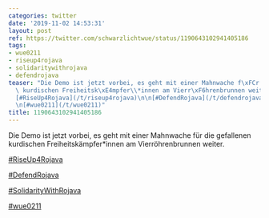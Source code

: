 ```yaml
---
categories: twitter
date: '2019-11-02 14:53:31'
layout: post
ref: https://twitter.com/schwarzlichtwue/status/1190643102941405186
tags:
- wue0211
- riseup4rojava
- solidaritywithrojava
- defendrojava
teaser: "Die Demo ist jetzt vorbei, es geht mit einer Mahnwache f\xFCr die gefallenen\
  \ kurdischen Freiheitsk\xE4mpfer\\*innen am Vierr\xF6hrenbrunnen weiter.\n\n\n\n\
  [#RiseUp4Rojava](/t/riseup4rojava)\n\n[#DefendRojava](/t/defendrojava)\n\n[#SolidarityWithRojava](/t/solidaritywithrojava)\n\
  \n[#wue0211](/t/wue0211)"
title: 1190643102941405186
---
```

Die Demo ist jetzt vorbei, es geht mit einer Mahnwache für die gefallenen kurdischen Freiheitskämpfer\*innen am Vierröhrenbrunnen weiter.



[#RiseUp4Rojava](/t/riseup4rojava)

[#DefendRojava](/t/defendrojava)

[#SolidarityWithRojava](/t/solidaritywithrojava)

[#wue0211](/t/wue0211)